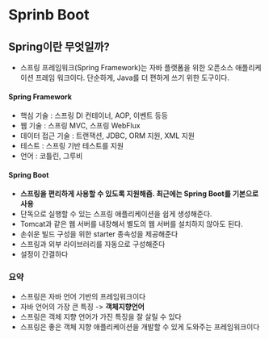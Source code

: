 Sprinb Boot
===========
Spring이란 무엇일까?
--------------------
- 스프링 프레임워크(Spring Framework)는 자바 플랫폼을 위한 오픈소스 애플리케이션 프레임 워크이다. 단순하게, Java를 더 편하게 쓰기 위한 도구이다.
#### Spring Framework
- 핵심 기술 : 스프링 DI 컨테이너, AOP, 이벤트 등등
- 웹 기술 : 스프링 MVC, 스프링 WebFlux
- 데이터 접근 기술 : 트랜잭션, JDBC, ORM 지원, XML 지원
- 테스트 : 스프링 기반 테스트를 지원
- 언어 : 코틀린, 그루비

#### Spring Boot
- __스프링을 편리하게 사용할 수 있도록 지원해줌. 최근에는 Spring Boot를 기본으로 사용__
- 단독으로 실행할 수 있는 스프링 애플리케이션을 쉽게 생성해준다.
- Tomcat과 같은 웹 서버를 내장해서 별도의 웹 서버를 설치하지 않아도 된다.
- 손쉬운 빌드 구성을 위한 starter 종속성을 제공해준다
- 스프링과 외부 라이브러리를 자동으로 구성해준다
- 설정이 간결하다

### 요약
- 스프링은 자바 언어 기반의 프레임워크이다
- 자바 언어의 가장 큰 특징 -> __객체지향언어__
- 스프링은 객체 지향 언어가 가진 특징을 잘 살릴 수 있다
- 스프링은 좋은 객체 지향 애플리케이션을 개발할 수 있게 도와주는 프레임워크이다
